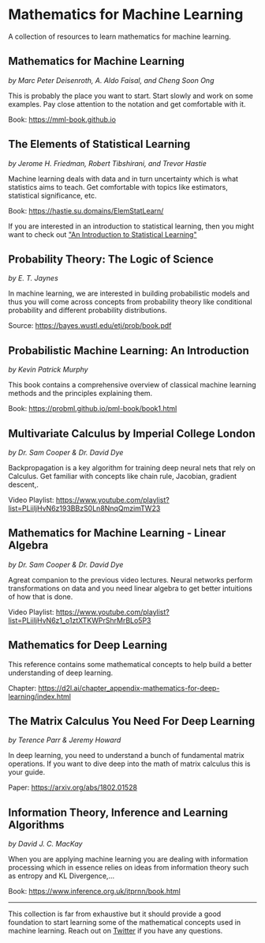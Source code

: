 # Mathematics for Machine Learning

A collection of resources to learn mathematics for machine learning.

## Mathematics for Machine Learning
*by Marc Peter Deisenroth, A. Aldo Faisal, and Cheng Soon Ong*

This is probably the place you want to start. Start slowly and work on some examples. Pay close attention to the notation and get comfortable with it.

Book: https://mml-book.github.io

## The Elements of Statistical Learning
*by Jerome H. Friedman, Robert Tibshirani, and Trevor Hastie*

Machine learning deals with data and in turn uncertainty which is what statistics aims to teach. Get comfortable with topics like estimators, statistical significance, etc.

Book: https://hastie.su.domains/ElemStatLearn/

If you are interested in an introduction to statistical learning, then you might want to check out ["An Introduction to Statistical Learning"](https://www.statlearning.com/)

## Probability Theory: The Logic of Science
*by E. T. Jaynes*

In machine learning, we are interested in building probabilistic models and thus you will come across concepts from probability theory like conditional probability and different probability distributions.

Source: https://bayes.wustl.edu/etj/prob/book.pdf

## Probabilistic Machine Learning: An Introduction
*by Kevin Patrick Murphy*

This book contains a comprehensive overview of classical machine learning methods and the principles explaining them. 

Book: https://probml.github.io/pml-book/book1.html

## Multivariate Calculus by Imperial College London
*by Dr. Sam Cooper & Dr. David Dye*

Backpropagation is a key algorithm for training deep neural nets that rely on Calculus. Get familiar with concepts like chain rule, Jacobian, gradient descent,.

Video Playlist: https://www.youtube.com/playlist?list=PLiiljHvN6z193BBzS0Ln8NnqQmzimTW23

## Mathematics for Machine Learning - Linear Algebra
*by Dr. Sam Cooper & Dr. David Dye*

Agreat companion to the previous video lectures. Neural networks perform transformations on data and you need linear algebra to get better intuitions of how that is done.

Video Playlist: https://www.youtube.com/playlist?list=PLiiljHvN6z1_o1ztXTKWPrShrMrBLo5P3

## Mathematics for Deep Learning

This reference contains some mathematical concepts to help build a better understanding of deep learning.

Chapter: https://d2l.ai/chapter_appendix-mathematics-for-deep-learning/index.html 

## The Matrix Calculus You Need For Deep Learning
*by Terence Parr & Jeremy Howard*

In deep learning, you need to understand a bunch of fundamental matrix operations. If you want to dive deep into the math of matrix calculus this is your guide.

Paper: https://arxiv.org/abs/1802.01528

## Information Theory, Inference and Learning Algorithms
*by David J. C. MacKay*

When you are applying machine learning you are dealing with information processing which in essence relies on ideas from information theory such as entropy and KL Divergence,...

Book: https://www.inference.org.uk/itprnn/book.html

---
This collection is far from exhaustive but it should provide a good foundation to start learning some of the mathematical concepts used in machine learning. Reach out on [Twitter](https://twitter.com/omarsar0) if you have any questions.
